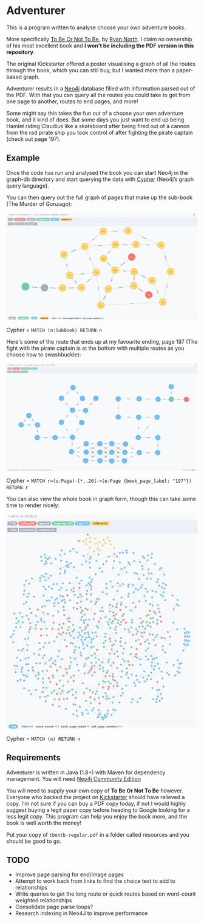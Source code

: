 # Adventurer #
This is a program written to analyse choose your own adventure books.

More specifically [To Be Or Not To Be](https://www.kickstarter.com/projects/breadpig/to-be-or-not-to-be-that-is-the-adventure/), by [Ryan North](https://twitter.com/ryanqnorth).
I claim no ownership of his most excellent book and **I won't be including the PDF version in this repository**.

The original Kickstarter offered a poster visualising a graph of all the routes through the book, which you can still buy, but I wanted more than a paper-based graph.

Adventurer results in a [Neo4j](http://neo4j.com/) database filled with information parsed out of the PDF. With that you can query all the routes you could take to get from one page to another, routes to end pages, and more!

Some might say this takes the fun out of a choose your own adventure book, and it kind of does. But some days you just want to end up being Hamlet riding Claudius like a skateboard after being fired out of a cannon from the rad pirate ship you took control of after fighting the pirate captain (check out page 197).

## Example ##
Once the code has run and analysed the book you can start Neo4j in the graph-db directory and start querying the data with [Cypher](http://neo4j.com/developer/cypher/) (Neo4j’s graph query language).

You can then query out the full graph of pages that make up the sub-book (The Murder of Gonzago):

![Sub Book graph rendered by Neo4j](./images/sub-book.gif)

Cypher = `MATCH (n:SubBook) RETURN n`

Here's some of the route that ends up at my favourite ending, page 197 (The fight with the pirate captain is at the bottom with multiple routes as you choose how to swashbuckle):

![Part of the route leading to page 197](./images/pirate-route.gif)

Cypher = `MATCH r=(s:Page)-[*..20]->(e:Page {book_page_label: "197"}) RETURN r`

You can also view the whole book in graph form, though this can take some time to render nicely:

![The entire book graph](./images/entire-book.gif)

Cypher = `MATCH (n) RETURN n`

## Requirements ##
Adventurer is written in Java (1.8+) with Maven for dependency management. You will need [Neo4j Community Edition](http://neo4j.com/download/)

You will need to supply your own copy of **To Be Or Not To Be** however. Everyone who backed the project on [Kickstarter](https://www.kickstarter.com/) should have relieved a copy. I'm not sure if you can buy a PDF copy today, if not I would highly suggest buying a legit paper copy before heading to Google looking for a less legit copy. This program can help you enjoy the book more, and the book is well worth the money!

Put your copy of `tbontb-regular.pdf` in a folder called resources and you should be good to go.

## TODO ##
- Improve page parsing for end/image pages
- Attempt to work back from links to find the choice text to add to relationships
- Write queries to get the long route or quick routes based on word-count weighted relationships
- Consolidate page parse loops?
- Research indexing in Neo4J to improve performance
